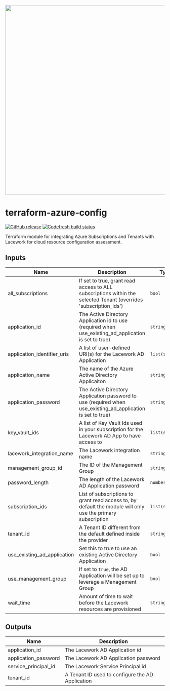 <a href="https://lacework.com"><img src="https://techally-content.s3-us-west-1.amazonaws.com/public-content/lacework_logo_full.png" width="600"></a>

# terraform-azure-config

[![GitHub release](https://img.shields.io/github/release/lacework/terraform-azure-config.svg)](https://github.com/lacework/terraform-azure-config/releases/)
[![Codefresh build status](https://g.codefresh.io/api/badges/pipeline/lacework/terraform-modules%2Ftest-compatibility?type=cf-1&key=eyJhbGciOiJIUzI1NiJ9.NWVmNTAxOGU4Y2FjOGQzYTkxYjg3ZDEx.RJ3DEzWmBXrJX7m38iExJ_ntGv4_Ip8VTa-an8gBwBo)](https://g.codefresh.io/pipelines/edit/new/builds?id=607e25e6728f5a6fba30431b&pipeline=test-compatibility&projects=terraform-modules&projectId=607db54b728f5a5f8930405d)

Terraform module for integrating Azure Subscriptions and Tenants with Lacework for cloud resource configuration assessment.

## Inputs

| Name                        | Description                                                                                                      | Type           | Default                     | Required |
| --------------------------- | ---------------------------------------------------------------------------------------------------------------- | -------------- | --------------------------- | :------: |
| all_subscriptions           | If set to true, grant read access to ALL subscriptions within the selected Tenant (overrides 'subscription_ids') | `bool`         | `false`                     |    no    |
| application_id              | The Active Directory Application id to use (required when use_existing_ad_application is set to true)            | `string`       | `""`                        |    no    |
| application_identifier_uris | A list of user-defined URI(s) for the Lacework AD Application                                                    | `list(string)` | `[]`                        |    no    |
| application_name            | The name of the Azure Active Directory Applicaiton                                                               | `string`       | `"lacework_security_audit"` |    no    |
| application_password        | The Active Directory Application password to use (required when use_existing_ad_application is set to true)      | `string`       | `""`                        |    no    |
| key_vault_ids               | A list of Key Vault Ids used in your subscription for the Lacework AD App to have access to                      | `list(string)` | `[]`                        |    no    |
| lacework_integration_name   | The Lacework integration name                                                                                    | `string`       | `"TF config"`               |    no    |
| management_group_id         | The ID of the Management Group                                                                                   | `string`       | `""`                        |    no    |
| password_length             | The length of the Lacework AD Application password                                                               | `number`       | `30`                        |    no    |
| subscription_ids            | List of subscriptions to grant read access to, by default the module will only use the primary subscription      | `list(string)` | `[]`                        |    no    |
| tenant_id                   | A Tenant ID different from the default defined inside the provider                                               | `string`       | `""`                        |    no    |
| use_existing_ad_application | Set this to true to use an existing Active Directory Application                                                 | `bool`         | `false`                     |    no    |
| use_management_group        | If set to `true`, the AD Application will be set up to leverage a Management Group                               | `bool`         | `false`                     |    no    |
| wait_time                   | Amount of time to wait before the Lacework resources are provisioned                                             | `string`       | `"20s"`                     |    no    |

## Outputs

| Name                 | Description                                      |
| -------------------- | ------------------------------------------------ |
| application_id       | The Lacework AD Application id                   |
| application_password | The Lacework AD Application password             |
| service_principal_id | The Lacework Service Principal id                |
| tenant_id            | A Tenant ID used to configure the AD Application |
